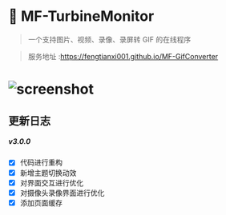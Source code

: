 # 🍪 MF-TurbineMonitor

> 一个支持图片、视频、录像、录屏转 GIF 的在线程序

> 服务地址 :https://fengtianxi001.github.io/MF-GifConverter

<h1>
  <img src="https://github.com/fengtianxi001/MF-GifConverter/blob/master/screenshots/screenshot01.png?raw=true" title="screenshot">
</h1>

## 更新日志

##### v3.0.0

- [x] 代码进行重构
- [x] 新增主题切换动效
- [x] 对界面交互进行优化
- [x] 对摄像头录像界面进行优化
- [x] 添加页面缓存
